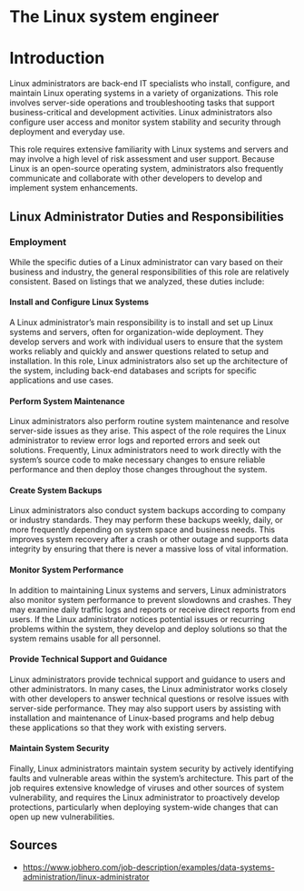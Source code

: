 # The Linux system engineer
# Introduction

Linux administrators are back-end IT specialists who install, configure, and maintain Linux operating systems in a variety of organizations. This role involves server-side operations and troubleshooting tasks that support business-critical and development activities. Linux administrators also configure user access and monitor system stability and security through deployment and everyday use.

This role requires extensive familiarity with Linux systems and servers and may involve a high level of risk assessment and user support. Because Linux is an open-source operating system, administrators also frequently communicate and collaborate with other developers to develop and implement system enhancements.

## Linux Administrator Duties and Responsibilities


### Employment

While the specific duties of a Linux administrator can vary based on their business and industry, the general responsibilities of this role are relatively consistent. Based on listings that we analyzed, these duties include:

#### Install and Configure Linux Systems

A Linux administrator’s main responsibility is to install and set up Linux systems and servers, often for organization-wide deployment. They develop servers and work with individual users to ensure that the system works reliably and quickly and answer questions related to setup and installation. In this role, Linux administrators also set up the architecture of the system, including back-end databases and scripts for specific applications and use cases.

#### Perform System Maintenance

Linux administrators also perform routine system maintenance and resolve server-side issues as they arise. This aspect of the role requires the Linux administrator to review error logs and reported errors and seek out solutions. Frequently, Linux administrators need to work directly with the system’s source code to make necessary changes to ensure reliable performance and then deploy those changes throughout the system.

#### Create System Backups

Linux administrators also conduct system backups according to company or industry standards. They may perform these backups weekly, daily, or more frequently depending on system space and business needs. This improves system recovery after a crash or other outage and supports data integrity by ensuring that there is never a massive loss of vital information.

#### Monitor System Performance

In addition to maintaining Linux systems and servers, Linux administrators also monitor system performance to prevent slowdowns and crashes. They may examine daily traffic logs and reports or receive direct reports from end users. If the Linux administrator notices potential issues or recurring problems within the system, they develop and deploy solutions so that the system remains usable for all personnel.

#### Provide Technical Support and Guidance

Linux administrators provide technical support and guidance to users and other administrators. In many cases, the Linux administrator works closely with other developers to answer technical questions or resolve issues with server-side performance. They may also support users by assisting with installation and maintenance of Linux-based programs and help debug these applications so that they work with existing servers.

#### Maintain System Security

Finally, Linux administrators maintain system security by actively identifying faults and vulnerable areas within the system’s architecture. This part of the job requires extensive knowledge of viruses and other sources of system vulnerability, and requires the Linux administrator to proactively develop protections, particularly when deploying system-wide changes that can open up new vulnerabilities.

## Sources
- https://www.jobhero.com/job-description/examples/data-systems-administration/linux-administrator

